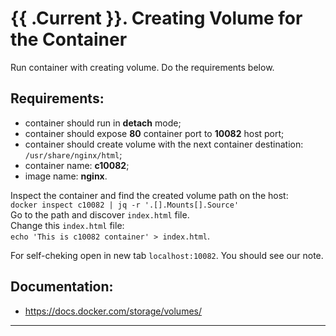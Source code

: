 # {{ .Current }}. Creating Volume for the Container

Run container with creating volume. Do the requirements below.

## Requirements:
- container should run in **detach** mode;
- container should expose **80** container port to **10082** host port;
- container should create volume with the next container destination: `/usr/share/nginx/html`;
- container name: **c10082**;
- image name: **nginx**.  


Inspect the container and find the created volume path on the host:  
`docker inspect c10082 | jq -r '.[].Mounts[].Source'`  
Go to the path and discover `index.html` file.  
Change this `index.html` file:  
`echo 'This is c10082 container' > index.html`.  

For self-cheking open in new tab `localhost:10082`. You should see our note.

## Documentation:
- https://docs.docker.com/storage/volumes/

---
